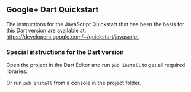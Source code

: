 ## Google+ Dart Quickstart

The instructions for the JavaScript Quickstart that has been the basis for this Dart version are available at:
https://developers.google.com/+/quickstart/javascript


### Special instructions for the Dart version

Open the project in the Dart Editor and run `pub install` to get all required libraries.

Or run `pub install` from a console in the project folder.
